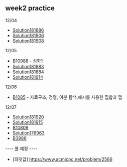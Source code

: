 ## week2 practice

12/04
- [Solution181886](ClassPractice/Solution181886.java) 
- [Solution181906](ClassPractice/Solution181906.java) 
- [Solution181908](ClassPractice/Solution181908.java) 

12/05
- [B10988](B10988.java) - 심화1 
- [Solution181883](Solution181883.java) 
- [Solution181884](Solution181884.java) 
- [Solution181914](Solution181914.java) 

12/06
- [B1085](B10815.java) - 자료구조, 정렬, 이분 탐색,해시를 사용한 집합과 맵 

12/07
- [Solution181920](Solution181920.java) 
- [Solution181915](Solution181915.java) 
- [B10809](B10809.java) 
- [Solution176963](Solution176963.java) 
- [B3986](B3986.java) 

---- 풀 예정 ----

- [최댓값]
  https://www.acmicpc.net/problem/2566